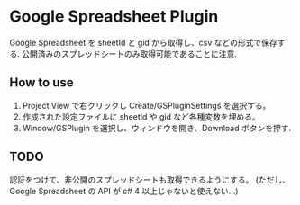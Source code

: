 # Google Spreadsheet Plugin

Google Spreadsheet を sheetId と gid から取得し、csv などの形式で保存する.
公開済みのスプレッドシートのみ取得可能であることに注意.

## How to use

1. Project View で右クリックし Create/GSPluginSettings を選択する。
2. 作成された設定ファイルに sheetId や gid など各種変数を埋める。
3. Window/GSPlugin を選択し、ウィンドウを開き、Download ボタンを押す.

## TODO
認証をつけて、非公開のスプレッドシートも取得できるようにする。
(ただし、Google Spreadsheet の API が c# 4 以上じゃないと使えない...)
